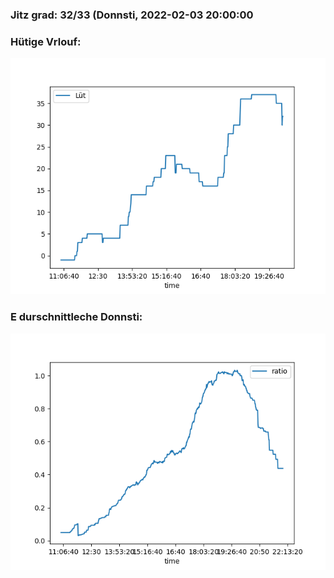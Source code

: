 ### Jitz grad: 32/33 (Donnsti, 2022-02-03 20:00:00

### Hütige Vrlouf:
![Graph](Today.png)

### E durschnittleche Donnsti:
![Graph](Donnsti.png)